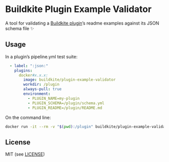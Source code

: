 # Buildkite Plugin Example Validator

A tool for validating a [Buildkite plugin](https://buildkite.com/docs/agent/v3/plugins)’s readme examples against its JSON schema file ✨

## Usage

In a plugin’s pipeline.yml test suite:

```yaml
  - label: ":json:"
    plugins:
      docker#x.x.x:
        image: buildkite/plugin-example-validator
        workdir: /plugin
        always-pull: true
        environment:
          - PLUGIN_NAME=my-plugin
          - PLUGIN_SCHEMA=/plugin/schema.yml
          - PLUGIN_README=/plugin/README.md
```

On the command line:

```bash
docker run -it --rm -v "$(pwd):/plugin" buildkite/plugin-example-validator my-plugin /plugin/schema.yml /plugin/README.md
```

## License

MIT (see [LICENSE](LICENSE))